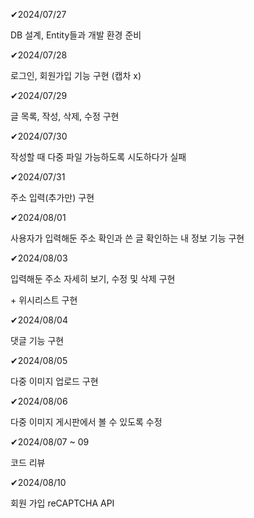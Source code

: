 ✔2024/07/27

DB 설계, Entity들과 개발 환경 준비

✔2024/07/28

로그인, 회원가입 기능 구현 (캡차 x)

✔2024/07/29

글 목록, 작성, 삭제, 수정 구현

✔2024/07/30

작성할 때 다중 파일 가능하도록 시도하다가 실패

✔2024/07/31

주소 입력(추가만) 구현

✔2024/08/01

사용자가 입력해둔 주소 확인과 쓴 글 확인하는 내 정보 기능 구현

✔2024/08/03

입력해둔 주소 자세히 보기, 수정 및 삭제 구현

\+ 위시리스트 구현

✔2024/08/04

댓글 기능 구현

✔2024/08/05

다중 이미지 업로드 구현

✔2024/08/06

다중 이미지 게시판에서 볼 수 있도록 수정

✔2024/08/07 ~ 09

코드 리뷰

✔2024/08/10

회원 가입 reCAPTCHA API

